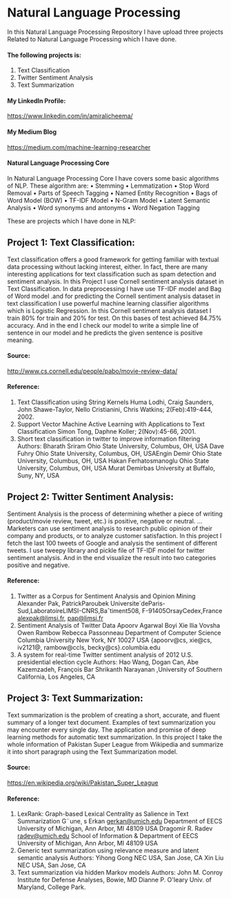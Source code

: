 # Natural Language Processing
In this Natural Language Processing Repository I have upload three projects Related to Natural Language Processing which I have done. 
#### The following projects is:
1.	Text Classification
2.	Twitter Sentiment Analysis
4.	Text  Summarization  

#### My LinkedIn Profile:
https://www.linkedin.com/in/amiralicheema/

#### My Medium Blog
https://medium.com/machine-learning-researcher

#### Natural Language Processing Core
In Natural Language Processing Core I have covers some basic algorithms of NLP.
These algorithm are:
•	Stemming
•	Lemmatization
•	Stop Word Removal
•	Parts of Speech Tagging
•	Named Entity Recognition 
•	Bags of Word Model (BOW)
•	TF-IDF Model
•	N-Gram Model
•	Latent Semantic Analysis
•	Word synonyms and antonyms 
•	Word Negation Tagging

These are projects which I have done in NLP:
## Project 1: Text Classification:
Text classification offers a good framework for getting familiar with textual data processing without lacking interest, either. In fact, there are many interesting applications for text classification such as spam detection and sentiment analysis. In this Project I use Cornell sentiment analysis dataset in Text Classification. In data preprocessing I have use TF-IDF model and Bag of Word model .and for predicting the Cornell sentiment analysis dataset in text classification I use powerful machine learning classifier algorithms which is Logistic Regression. In this Cornell sentiment analysis dataset I train 80% for train and 20% for test. On this bases of test achieved 84.75% accuracy. And in the end I check our model to write a simple line of sentence in our model and he predicts the given sentence is positive meaning.
#### Source:
http://www.cs.cornell.edu/people/pabo/movie-review-data/
#### Reference:
1.	Text Classification using String Kernels Huma Lodhi, Craig Saunders, John Shawe-Taylor, Nello Cristianini, Chris Watkins; 2(Feb):419-444, 2002.
2.	Support Vector Machine Active Learning with Applications to Text Classification Simon Tong, Daphne Koller; 2(Nov):45-66, 2001.
3.	Short text classification in twitter to improve information filtering  Authors: Bharath Sriram Ohio State University, Columbus, OH, USA Dave Fuhry Ohio State University, Columbus, OH, USAEngin Demir Ohio State University, Columbus, OH, USA Hakan Ferhatosmanoglu Ohio State University, Columbus, OH, USA Murat Demirbas University at Buffalo, Suny, NY, USA

## Project 2: Twitter Sentiment Analysis:
Sentiment Analysis is the process of determining whether a piece of writing (product/movie review, tweet, etc.) is positive, negative or neutral. ... Marketers can use sentiment analysis to research public opinion of their company and products, or to analyze customer satisfaction. In this project I fetch the last 100 tweets of Google and analysis the sentiment of different tweets. I use tweepy library and pickle file of TF-IDF model for twitter sentiment analysis. And in the end visualize the result into two categories positive and negative.
#### Reference:
1.	Twitter as a Corpus for Sentiment Analysis and Opinion Mining Alexander Pak, PatrickParoubek Universite´deParis-Sud,LaboratoireLIMSI-CNRS,Baˆtiment508, F-91405OrsayCedex,France alexpak@limsi.fr,  pap@limsi.fr
2.	Sentiment Analysis of Twitter Data Apoorv Agarwal Boyi Xie Ilia Vovsha Owen Rambow Rebecca Passonneau Department of Computer Science Columbia University New York, NY 10027 USA {apoorv@cs,  xie@cs, iv2121@, rambow@ccls,  becky@cs}.columbia.edu
3.	A system for real-time Twitter sentiment analysis of 2012 U.S. presidential election cycle Authors: Hao Wang, Dogan Can, Abe Kazemzadeh, François Bar  Shrikanth Narayanan ,University of Southern California, Los Angeles, CA

## Project 3: Text Summarization:
Text summarization is the problem of creating a short, accurate, and fluent summary of a longer text document. Examples of text summarization you may encounter every single day. The application and promise of deep learning methods for automatic text summarization. In this project I take the whole information of Pakistan Super League from Wikipedia and summarize it into short paragraph using the Text Summarization model.
#### Source:
https://en.wikipedia.org/wiki/Pakistan_Super_League
#### Reference:
1.	LexRank: Graph-based Lexical Centrality as Salience in Text Summarization G¨une¸ s Erkan gerkan@umich.edu  Department of EECS University of Michigan, Ann Arbor, MI 48109 USA Dragomir R. Radev radev@umich.edu School of Information & Department of EECS University of Michigan, Ann Arbor, MI 48109 USA
2.	Generic text summarization using relevance measure and latent semantic analysis Authors: Yihong Gong NEC USA, San Jose, CA Xin Liu NEC USA, San Jose, CA
3.	Text summarization via hidden Markov models Authors:	John M. Conroy	Institute for Defense Analyses, Bowie, MD Dianne P. O'leary Univ. of Maryland, College Park.



